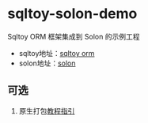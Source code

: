 # sqltoy-solon-demo

Sqltoy ORM 框架集成到 Solon 的示例工程

- sqltoy地址：[sqltoy orm](https://github.com/sagframe/sagacity-sqltoy)
- solon地址：[solon](https://github.com/opensolon/solon)

## 可选

1. 原生打包[教程指引](https://blog.csdn.net/u010346178/article/details/151087713?spm=1001.2014.3001.5501)

